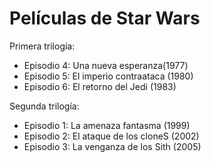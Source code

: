 # Películas de Star Wars

Primera trilogía:
* Episodio 4: Una nueva esperanza(1977)
* Episodio 5: El imperio contraataca (1980)
* Episodio 6: El retorno del Jedi (1983)

Segunda trilogía:
* Episodio 1: La amenaza fantasma (1999)
* Episodio 2: El ataque de los cloneS (2002)
* Episodio 3: La venganza de los Sith (2005)
